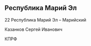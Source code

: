 ## Республика Марий Эл
   
   22 Республика Марий Эл – Марийский
   
   Казанков Сергей Иванович
   
   КПРФ
   
